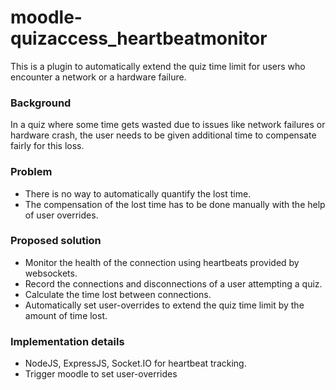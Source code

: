 # moodle-quizaccess_heartbeatmonitor

This is a plugin to automatically extend the quiz time limit for users who encounter a network or a hardware failure. 

### Background
In a quiz where some time gets wasted due to issues like network failures or hardware crash, the user needs to be given additional time to compensate fairly for this loss.	 

### Problem
* There is no way to automatically quantify the lost time.
* The compensation of the lost time has to be done manually with the help of user overrides. 

### Proposed solution
* Monitor the health of the connection using heartbeats provided by websockets.
* Record the connections and disconnections of  a user attempting a quiz.
* Calculate the time lost between connections.
* Automatically set user-overrides to extend the quiz time limit by the amount of time lost.

### Implementation details
* NodeJS, ExpressJS, Socket.IO for heartbeat tracking.
* Trigger moodle to set user-overrides
